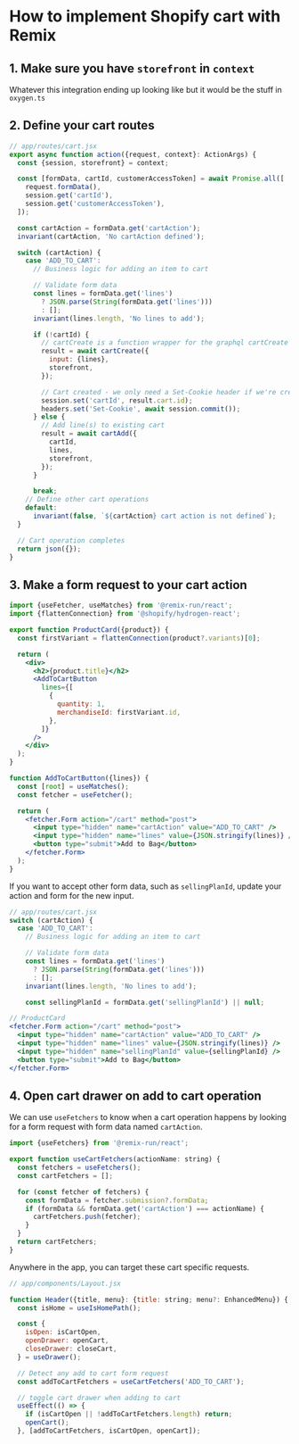 # How to implement Shopify cart with Remix

## 1. Make sure you have `storefront` in `context`

Whatever this integration ending up looking like but it would be the stuff in `oxygen.ts`

## 2. Define your cart routes

```jsx
// app/routes/cart.jsx
export async function action({request, context}: ActionArgs) {
  const {session, storefront} = context;

  const [formData, cartId, customerAccessToken] = await Promise.all([
    request.formData(),
    session.get('cartId'),
    session.get('customerAccessToken'),
  ]);

  const cartAction = formData.get('cartAction');
  invariant(cartAction, 'No cartAction defined');

  switch (cartAction) {
    case 'ADD_TO_CART':
      // Business logic for adding an item to cart

      // Validate form data
      const lines = formData.get('lines')
        ? JSON.parse(String(formData.get('lines')))
        : [];
      invariant(lines.length, 'No lines to add');

      if (!cartId) {
        // cartCreate is a function wrapper for the graphql cartCreate mutation
        result = await cartCreate({
          input: {lines},
          storefront,
        });

        // Cart created - we only need a Set-Cookie header if we're creating
        session.set('cartId', result.cart.id);
        headers.set('Set-Cookie', await session.commit());
      } else {
        // Add line(s) to existing cart
        result = await cartAdd({
          cartId,
          lines,
          storefront,
        });
      }

      break;
    // Define other cart operations
    default:
      invariant(false, `${cartAction} cart action is not defined`);
  }

  // Cart operation completes
  return json({});
}
```

## 3. Make a form request to your cart action

```jsx
import {useFetcher, useMatches} from '@remix-run/react';
import {flattenConnection} from '@shopify/hydrogen-react';

export function ProductCard({product}) {
  const firstVariant = flattenConnection(product?.variants)[0];

  return (
    <div>
      <h2>{product.title}</h2>
      <AddToCartButton
        lines={[
          {
            quantity: 1,
            merchandiseId: firstVariant.id,
          },
        ]}
      />
    </div>
  );
}

function AddToCartButton({lines}) {
  const [root] = useMatches();
  const fetcher = useFetcher();

  return (
    <fetcher.Form action="/cart" method="post">
      <input type="hidden" name="cartAction" value="ADD_TO_CART" />
      <input type="hidden" name="lines" value={JSON.stringify(lines)} />
      <button type="submit">Add to Bag</button>
    </fetcher.Form>
  );
}
```

If you want to accept other form data, such as `sellingPlanId`, update your
action and form for the new input.

```jsx
// app/routes/cart.jsx
switch (cartAction) {
  case 'ADD_TO_CART':
    // Business logic for adding an item to cart

    // Validate form data
    const lines = formData.get('lines')
      ? JSON.parse(String(formData.get('lines')))
      : [];
    invariant(lines.length, 'No lines to add');

    const sellingPlanId = formData.get('sellingPlanId') || null;
```

```jsx
// ProductCard
<fetcher.Form action="/cart" method="post">
  <input type="hidden" name="cartAction" value="ADD_TO_CART" />
  <input type="hidden" name="lines" value={JSON.stringify(lines)} />
  <input type="hidden" name="sellingPlanId" value={sellingPlanId} />
  <button type="submit">Add to Bag</button>
</fetcher.Form>
```

## 4. Open cart drawer on add to cart operation

We can use `useFetchers` to know when a cart operation happens by
looking for a form request with form data named `cartAction`.

```jsx
import {useFetchers} from '@remix-run/react';

export function useCartFetchers(actionName: string) {
  const fetchers = useFetchers();
  const cartFetchers = [];

  for (const fetcher of fetchers) {
    const formData = fetcher.submission?.formData;
    if (formData && formData.get('cartAction') === actionName) {
      cartFetchers.push(fetcher);
    }
  }
  return cartFetchers;
}
```

Anywhere in the app, you can target these cart specific requests.

```jsx
// app/components/Layout.jsx

function Header({title, menu}: {title: string; menu?: EnhancedMenu}) {
  const isHome = useIsHomePath();

  const {
    isOpen: isCartOpen,
    openDrawer: openCart,
    closeDrawer: closeCart,
  } = useDrawer();

  // Detect any add to cart form request
  const addToCartFetchers = useCartFetchers('ADD_TO_CART');

  // toggle cart drawer when adding to cart
  useEffect(() => {
    if (isCartOpen || !addToCartFetchers.length) return;
    openCart();
  }, [addToCartFetchers, isCartOpen, openCart]);
```
